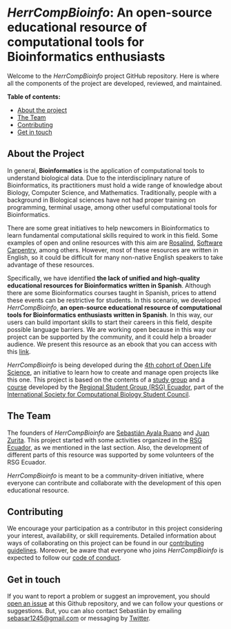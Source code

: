# _HerrCompBioinfo_: An open-source educational resource of computational tools for Bioinformatics enthusiasts

Welcome to the _HerrCompBioinfo_ project GitHub repository. Here is where all the components of the project are developed, reviewed, and maintained.

**Table of contents:**

- [About the project](#about-the-project)
- [The Team](#the-team)
- [Contributing](#contributing)
- [Get in touch](#get-in-touch)

## About the Project

In general, **Bioinformatics** is the application of computational tools to understand biological data. Due to the interdisciplinary nature of Bioinformatics, its practitioners must hold a wide range of knowledge about Biology, Computer Science, and Mathematics. Traditionally, people with a background in Biological sciences have not had proper training on programming, terminal usage, among other useful computational tools for Bioinformatics.

There are some great initiatives to help newcomers in Bioinformatics to learn fundamental computational skills required to work in this field. Some examples of open and online resources with this aim are [Rosalind](http://rosalind.info/about/), [Software Carpentry](https://software-carpentry.org/lessons/), among others. However, most of these resources are written in English, so it could be difficult for many non-native English speakers to take advantage of these resources.

Specifically, we have identified **the lack of unified and high-quality educational resources for Bioinformatics written in Spanish**. Although there are some Bioinformatics courses taught in Spanish, prices to attend these events can be restrictive for students. In this scenario, we developed _HerrCompBioinfo_, **an open-source educational resource of computational tools for Bioinformatics enthusiasts written in Spanish**. In this way, our users can build important skills to start their careers in this field, despite possible language barriers. We are working open because in this way our project can be supported by the community, and it could help a broader audience. We present this resource as an ebook that you can access with this [link]().

_HerrCompBioinfo_ is being developed during the [4th cohort of Open Life Science](https://openlifesci.org/ols-4), an initiative to learn how to create and manage open projects like this one. This project is based on the contents of a [study group](https://github.com/RSG-Ecuador/Grupo-De-Estudio-Linux-Bash) and a [course](https://github.com/RSG-Ecuador/unix.bioinfo.rsgecuador/tree/mdonly) developed by the [Regional Student Group (RSG) Ecuador](https://rsg-ecuador.iscbsc.org/), part of the [International Society for Computational Biology Student Council](https://www.iscbsc.org/).

## The Team

The founders of _HerrCompBioinfo_ are [Sebastián Ayala Ruano](https://sayalaruano.github.io/) and [Juan Zurita](https://github.com/jezur). This project started with some activities organized in the [RSG Ecuador](https://rsg-ecuador.iscbsc.org/), as we mentioned in the last section. Also, the development of different parts of this resource was supported by some volunteers of the RSG Ecuador.

_HerrCompBioinfo_ is meant to be a community-driven initiative, where everyone can contribute and collaborate with the development of this open educational resource.

## Contributing

We encourage your participation as a contributor in this project considering your interest, availability, or skill requirements. Detailed information about ways of collaborating on this project can be found in our [contributing guidelines](CONTRIBUTING.md). Moreover, be aware that everyone who joins _HerrCompBioinfo_ is expected to follow our [code of conduct](CODE_OF_CONDUCT.md).

## Get in touch

If you want to report a problem or suggest an improvement, you should [open an issue](https://github.com/RSG-Ecuador/HerrComp4Bioinfo/issues) at this Github repository, and we can follow your questions or suggestions. But, you can also contact Sebastián by emailing sebasar1245@gmail.com or messaging by [Twitter](https://twitter.com/sayalaruano).
